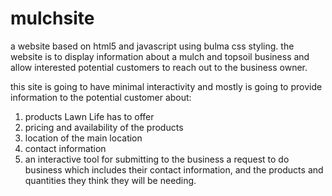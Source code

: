 # mulchsite
a website based on html5 and javascript using bulma css styling. the website is to display information about a mulch and topsoil business and allow interested potential customers to reach out to the business owner.

this site is going to have minimal interactivity and mostly is going to provide information to the potential customer about:

1. products Lawn Life has to offer
2. pricing and availability of the products
3. location of the main location
4. contact information
5. an interactive tool for submitting to the business a request to do business which includes their contact information, and the products and quantities they think
  they will be needing.
